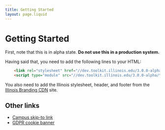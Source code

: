 ```yaml
---
title: Getting Started
layout: page.liquid
---
```

# Getting Started

First, note that this is in alpha state. **Do not use this in a production system.**

Having said that, you need to add the following lines to your HTML:

```html
    <link rel="stylesheet" href="//dev.toolkit.illinois.edu/3.0.0-alpha/toolkit.css">
    <script type="module" src="//dev.toolkit.illinois.edu/3.0.0-alpha/toolkit.js"></script>
```
You also need to add the Illinois stylesheet, header, and footer from the [Illinois Branding CDN](https://cdn.brand.illinois.edu/) site.

## Other links

* <a href="https://accessibleit.disability.illinois.edu/tools/skipto/">Campus skip-to link</a>
* <a href="https://www.vpaa.uillinois.edu/cms/One.aspx?portalId=420456&pageId=1050467">GDPR cookie banner</a>
